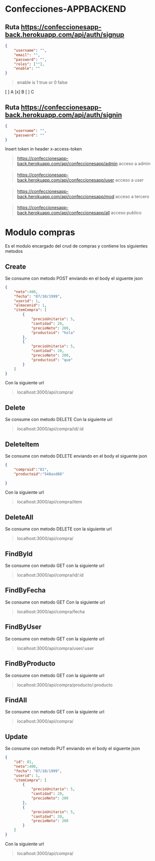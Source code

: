 # Confecciones-APPBACKEND

## Ruta https://confeccionesapp-back.herokuapp.com/api/auth/signup
```json
{
	"username": "",
	"email": "",
	"password": "",
	"roles": [""],
	"enable": ""
}
```
> enable is 1 true or 0 false

[ ] A
[x] B
[ ] C
## Ruta https://confeccionesapp-back.herokuapp.com/api/auth/signin
```json
{
	"username": "",
	"password": ""
}
```
Insert token in header x-access-token

> https://confeccionesapp-back.herokuapp.com/api/confeccionesapp/admin acceso a admin
####
> https://confeccionesapp-back.herokuapp.com/api/confeccionesapp/user acceso a user 
####
> https://confeccionesapp-back.herokuapp.com/api/confeccionesapp/mod acceso a tercero
####
> https://confeccionesapp-back.herokuapp.com/api/confeccionesapp/all acceso publico


# Modulo compras
Es el modulo encargado del crud de compras y contiene los siguientes metodos

## Create
Se consume con metodo POST enviando en el body el siguente json
```json
{
    "neto":400,
    "fecha": "07/10/1999",
    "userid": 1,
    "almacenid": 1,
    "itemCompra": [
        {
            "precioUnitario": 5,
            "cantidad": 20,
            "precioNeto": 200,
            "productoid": "hola"
        },
        {
            "precioUnitario": 5,
            "cantidad": 20,
            "precioNeto": 200,
            "productoid": "que"
        }
    ]
}
```
Con la siguiente url
>localhost:3000/api/compra/

## Delete
Se consume con metodo DELETE Con la siguiente url
>localhost:3000/api/compra/id/:id

## DeleteItem
Se consume con metodo DELETE enviando en el body el siguente json
```json
{
	"compraid":"81",
	"productoid":"548asd88" 
	
}
```
Con la siguiente url
>localhost:3000/api/compra/item

## DeleteAll
Se consume con metodo DELETE con la siguiente url
>localhost:3000/api/compra/

## FindById
Se consume con metodo GET con la siguiente url
>localhost:3000/api/compra/id/:id

## FindByFecha
Se consume con metodo GET Con la siguiente url
>localhost:3000/api/compra/fecha

## FindByUser
Se consume con metodo GET con la siguiente url
>localhost:3000/api/compra/user/:user

## FindByProducto
Se consume con metodo GET con la siguiente url
>localhost:3000/api/compra/producto/:producto

## FindAll
Se consume con metodo GET con la siguiente url
>localhost:3000/api/compra/

## Update 
Se consume con metodo PUT enviando en el body el siguente json
```json
{
    "id": 81,
    "neto":400,
    "fecha": "07/10/1999",
    "userid": 1,
    "itemCompra": [
        {
            "precioUnitario": 5,
            "cantidad": 20,
            "precioNeto": 200
        },
        {
            "precioUnitario": 5,
            "cantidad": 20,
            "precioNeto": 200
        }
    ]
}
```
Con la siguiente url
>localhost:3000/api/compra/



